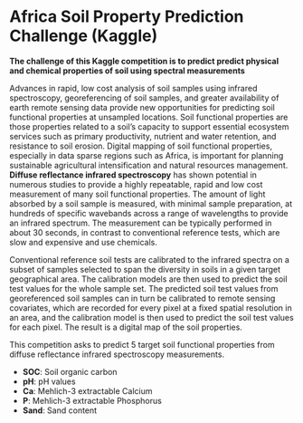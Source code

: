 Africa Soil Property Prediction Challenge (Kaggle)
==================================================

**The challenge of this Kaggle competition is to predict predict physical and chemical properties of soil using spectral measurements**

Advances in rapid, low cost analysis of soil samples using infrared spectroscopy, georeferencing of soil samples, and greater availability of earth remote sensing data provide new opportunities for predicting soil functional properties at unsampled locations. Soil functional properties are those properties related to a soil’s capacity to support essential ecosystem services such as primary productivity, nutrient and water retention, and resistance to soil erosion. Digital mapping of soil functional properties, especially in data sparse regions such as Africa, is important for planning sustainable agricultural intensification and natural resources management. **Diffuse reflectance infrared spectroscopy** has shown potential in numerous studies to provide a highly repeatable, rapid and low cost measurement of many soil functional properties. The amount of light absorbed by a soil sample is measured, with minimal sample preparation, at hundreds of specific wavebands across a range of wavelengths to provide an infrared spectrum. The measurement can be typically performed in about 30 seconds, in contrast to conventional reference tests, which are slow and expensive and use chemicals.

Conventional reference soil tests are calibrated to the infrared spectra on a subset of samples selected to span the diversity in soils in a given target geographical area. The calibration models are then used to predict the soil test values for the whole sample set. The predicted soil test values from georeferenced soil samples can in turn be calibrated to remote sensing covariates, which are recorded for every pixel at a fixed spatial resolution in an area, and the calibration model is then used to predict the soil test values for each pixel. The result is a digital map of the soil properties.

This competition asks to predict 5 target soil functional properties from diffuse reflectance infrared spectroscopy measurements.

* **SOC**: Soil organic carbon
* **pH**: pH values
* **Ca**: Mehlich-3 extractable Calcium
* **P**: Mehlich-3 extractable Phosphorus
* **Sand**: Sand content 
